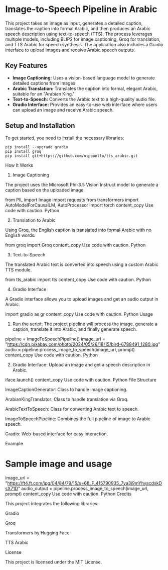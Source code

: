 # Image-to-Speech Pipeline in Arabic

This project takes an image as input, generates a detailed caption, translates the caption into formal Arabic, and then produces an Arabic speech description using text-to-speech (TTS). The process leverages multiple models, including BLIP2 for image captioning, Groq for translation, and TTS Arabic for speech synthesis. The application also includes a Gradio interface to upload images and receive Arabic speech outputs.

## Key Features

* **Image Captioning:** Uses a vision-based language model to generate detailed captions from images.
* **Arabic Translation:** Translates the caption into formal, elegant Arabic, suitable for an "Arabian King."
* **Text-to-Speech:** Converts the Arabic text to a high-quality audio file.
* **Gradio Interface:** Provides an easy-to-use web interface where users can upload an image and receive Arabic speech.

## Setup and Installation

To get started, you need to install the necessary libraries:
```
pip install --upgrade gradio
pip install groq 
pip install git+https://github.com/nipponllo/tts_arabic.git
```
How It Works

1. Image Captioning

The project uses the Microsoft Phi-3.5 Vision Instruct model to generate a caption based on the uploaded image.

from PIL import Image
import requests
from transformers import AutoModelForCausalLM, AutoProcessor
import torch
content_copy
Use code with caution.
Python

2. Translation to Arabic

Using Groq, the English caption is translated into formal Arabic with no English words.

from groq import Groq
content_copy
Use code with caution.
Python

3. Text-to-Speech

The translated Arabic text is converted into speech using a custom Arabic TTS module.

from tts_arabic import tts
content_copy
Use code with caution.
Python

4. Gradio Interface

A Gradio interface allows you to upload images and get an audio output in Arabic.

import gradio as gr
content_copy
Use code with caution.
Python
Usage

1. Run the script: The project pipeline will process the image, generate a caption, translate it into Arabic, and finally generate speech.

pipeline = ImageToSpeechPipeline()
image_url = "https://cdn.pixabay.com/photo/2024/05/26/18/15/bird-6788491_1280.jpg"
audio = pipeline.process_image_to_speech(image_url, prompt)
content_copy
Use code with caution.
Python

2. Gradio Interface: Upload an image and get a speech description in Arabic.

iface.launch()
content_copy
Use code with caution.
Python
File Structure

ImageCaptionGenerator: Class to handle image captioning.

ArabianKingTranslator: Class to handle translation via Groq.

ArabicTextToSpeech: Class for converting Arabic text to speech.

ImageToSpeechPipeline: Combines the full pipeline of image to Arabic speech.

Gradio: Web-based interface for easy interaction.

Example
# Sample image and usage
image_url = "https://ft4.ft.com/jpg/04/84/79/15/s=68_F_415790935_7ya3i9mYhyacdxkDsX71D"
audio_output = pipeline.process_image_to_speech(image_url, prompt)
content_copy
Use code with caution.
Python
Credits

This project integrates the following libraries:

Gradio

Groq

Transformers by Hugging Face

TTS Arabic

License

This project is licensed under the MIT License.
